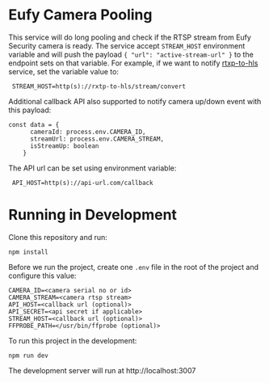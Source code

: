 # Eufy Camera Pooling

This service will do long pooling and check if the RTSP stream from Eufy Security camera is ready. The service accept `STREAM_HOST` environment variable and will push the payload `{ "url": "active-stream-url" }` to the endpoint sets on that variable. For example, if we want to notify [rtxp-to-hls](https://github.com/garasingulik/rtxp-to-hls) service, set the variable value to:

```
 STREAM_HOST=http(s)://rxtp-to-hls/stream/convert
```

Additional callback API also supported to notify camera up/down event with this payload:

```
const data = {
      cameraId: process.env.CAMERA_ID,
      streamUrl: process.env.CAMERA_STREAM,
      isStreamUp: boolean
    }
```

The API url can be set using environment variable:

```
 API_HOST=http(s)://api-url.com/callback
```

# Running in Development

Clone this repository and run:

```
npm install
```

Before we run the project, create one `.env` file in the root of the project and configure this value:

```
CAMERA_ID=<camera serial no or id>
CAMERA_STREAM=<camera rtsp stream>
API_HOST=<callback url (optional)>
API_SECRET=<api secret if applicable>
STREAM_HOST=<callback url (optional)>
FFPROBE_PATH=</usr/bin/ffprobe (optional)>
```

To run this project in the development:

```
npm run dev
```

The development server will run at http://localhost:3007

